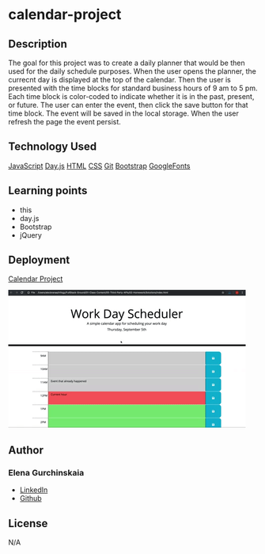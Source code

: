 # calendar-project

## Description

The goal for this project was to create a daily planner that would
be then used for the daily schedule purposes.
When the user opens the planner, the currecnt day is displayed at the top
of the calendar.
Then the user is presented with the time blocks for standard business hours
of 9 am to 5 pm.
Each time block is color-coded to indicate whether it is in the past, present, or future.
The user can enter the event, then click the save button for that time block. The event will be saved in the local storage. When the user refresh the page the event persist.

## Technology Used

[JavaScript](!--https://developer.mozilla.org/en-US/docs/Web/JavaScript--)
[Day.js](!--https://day.js.org--)
[HTML](!--https://developer.mozilla.org/en-US/docs/Web/HTML--)
[CSS](!--https://developer.mozilla.org/en-US/docs/Web/CSS--)
[Git](!--https://git-scm.com--)
[Bootstrap](!--https://getbootstrap.com/docs/5.3/getting-started/introduction--)
[GoogleFonts](!--https://fonts.google.com--)

## Learning points

- this
- day.js
- Bootstrap
- jQuery

## Deployment

[Calendar Project](https://elenagurchinskaia.github.io/calendar-project/)

![alt text](./assets/images/05-third-party-apis-homework-demo.gif)

## Author

### Elena Gurchinskaia

- [LinkedIn](https://www.linkedin.com/in/elena-gurchinskaia-4969ab104/)
- [Github](https://github.com/elenagurchinskaia/)

## License

N/A
